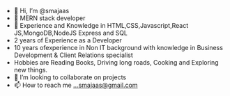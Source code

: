 - 👋 Hi, I’m @smajaas
- 👀 MERN stack developer
- 🌱 Experience and Knowledge in HTML,CSS,Javascript,React JS,MongoDB,NodeJS Express and SQL
- 2 years of Experience as a Developer
- 10 years ofexperience in Non IT background with knowledge in Business Development & Client Relations specialist
- Hobbies are Reading Books, Driving long roads, Cooking and Exploring new things.
- 💞️ I’m looking to collaborate on projects
- 📫 How to reach me ...smajaas@gmail.com 

<!---
smajaas/smajaas is a ✨ special ✨ repository because its `README.md` (this file) appears on your GitHub profile.
You can click the Preview link to take a look at your changes.
--->
